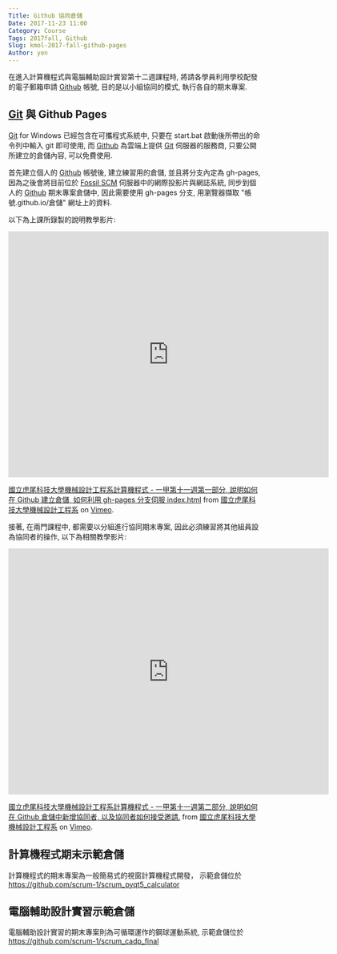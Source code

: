 ```yaml
---
Title: Github 協同倉儲
Date: 2017-11-23 11:00
Category: Course
Tags: 2017fall, Github
Slug: kmol-2017-fall-github-pages
Author: yen
---
```


在進入計算機程式與電腦輔助設計實習第十二週課程時, 將請各學員利用學校配發的電子郵箱申請 [Github] 帳號, 目的是以小組協同的模式, 執行各自的期末專案.

<!-- PELICAN_END_SUMMARY -->

[Git] 與 Github Pages
---

[Git] for Windows 已經包含在可攜程式系統中, 只要在 start.bat 啟動後所帶出的命令列中輸入 git 即可使用, 而 [Github] 為雲端上提供 [Git] 伺服器的服務商, 只要公開所建立的倉儲內容, 可以免費使用.

[Git]: https://git-scm.com/
[Github]: https://github.com/
[Fossil SCM]: https://www.fossil-scm.org
[Github Pages]: https://pages.github.com/

首先建立個人的 [Github] 帳號後, 建立練習用的倉儲, 並且將分支內定為 gh-pages, 因為之後會將目前位於 [Fossil SCM] 伺服器中的網際投影片與網誌系統, 同步到個人的 [Github] 期末專案倉儲中, 因此需要使用 gh-pages 分支, 用瀏覽器擷取 "帳號.github.io/倉儲" 網址上的資料.

以下為上課所錄製的說明教學影片:

<iframe src="https://player.vimeo.com/video/244140958" width="640" height="491" frameborder="0" webkitallowfullscreen mozallowfullscreen allowfullscreen></iframe>
<p><a href="https://vimeo.com/244140958">國立虎尾科技大學機械設計工程系計算機程式 - 一甲第十一週第一部分, 說明如何在 Github 建立倉儲, 如何利用 gh-pages 分支伺服 index.html</a> from <a href="https://vimeo.com/user24079973">國立虎尾科技大學機械設計工程系</a> on <a href="https://vimeo.com">Vimeo</a>.</p>

接著, 在兩門課程中, 都需要以分組進行協同期末專案, 因此必須練習將其他組員設為協同者的操作, 以下為相關教學影片:

<iframe src="https://player.vimeo.com/video/244145500" width="640" height="491" frameborder="0" webkitallowfullscreen mozallowfullscreen allowfullscreen></iframe>
<p><a href="https://vimeo.com/244145500">國立虎尾科技大學機械設計工程系計算機程式 - 一甲第十一週第二部分, 說明如何在 Github 倉儲中新增協同者, 以及協同者如何接受邀請.</a> from <a href="https://vimeo.com/user24079973">國立虎尾科技大學機械設計工程系</a> on <a href="https://vimeo.com">Vimeo</a>.</p>

計算機程式期末示範倉儲
---

計算機程式的期末專案為一般簡易式的視窗計算機程式開發， 示範倉儲位於 <https://github.com/scrum-1/scrum_pyqt5_calculator>

電腦輔助設計實習示範倉儲
---

電腦輔助設計實習的期末專案則為可循環運作的鋼球運動系統, 示範倉儲位於 <https://github.com/scrum-1/scrum_cadp_final>